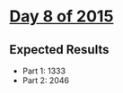 # [Day 8 of 2015](https://adventofcode.com/2015/day/8)

## Expected Results

- Part 1: 1333
- Part 2: 2046
